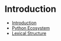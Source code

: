 # Introduction

- [Introduction](intro.md)
- [Python Ecosystem](intro.md)
- [Lexical Structure](intro.md)